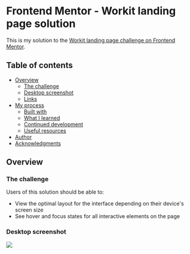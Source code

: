 # Frontend Mentor - Workit landing page solution

This is my solution to the [Workit landing page challenge on Frontend Mentor](https://www.frontendmentor.io/challenges/workit-landing-page-2fYnyle5lu).

## Table of contents

- [Overview](#overview)
  - [The challenge](#the-challenge)
  - [Desktop screenshot](#desktop-screenshot)
  - [Links](#links)
- [My process](#my-process)
  - [Built with](#built-with)
  - [What I learned](#what-i-learned)
  - [Continued development](#continued-development)
  - [Useful resources](#useful-resources)
- [Author](#author)
- [Acknowledgments](#acknowledgments)

## Overview

### The challenge

Users of this solution should be able to:

- View the optimal layout for the interface depending on their device's screen size
- See hover and focus states for all interactive elements on the page

### Desktop screenshot

![](./screenshots./ab-workit-solution-screenshot.jpg)
